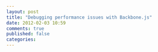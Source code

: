 ```yaml
---
layout: post
title: "Debugging performance issues with Backbone.js"
date: 2012-02-03 10:59
comments: true
published: false
categories: 
---
```


